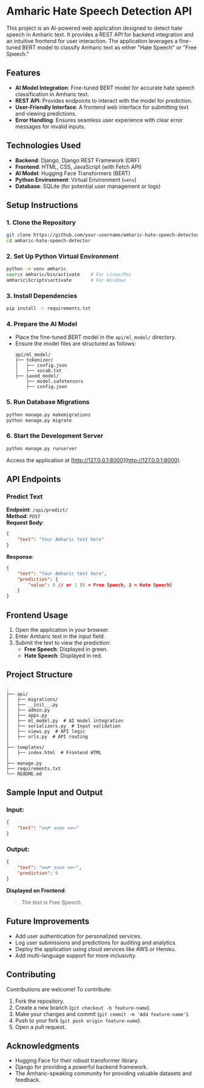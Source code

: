 # **Amharic Hate Speech Detection API**

This project is an AI-powered web application designed to detect hate speech in Amharic text. It provides a REST API for backend integration and an intuitive frontend for user interaction. The application leverages a fine-tuned BERT model to classify Amharic text as either "Hate Speech" or "Free Speech."


## **Features**

- **AI Model Integration**: Fine-tuned BERT model for accurate hate speech classification in Amharic text.
- **REST API**: Provides endpoints to interact with the model for prediction.
- **User-Friendly Interface**: A frontend web interface for submitting text and viewing predictions.
- **Error Handling**: Ensures seamless user experience with clear error messages for invalid inputs.


## **Technologies Used**

- **Backend**: Django, Django REST Framework (DRF)
- **Frontend**: HTML, CSS, JavaScript (with Fetch API)
- **AI Model**: Hugging Face Transformers (BERT)
- **Python Environment**: Virtual Environment (`venv`)
- **Database**: SQLite (for potential user management or logs)


## **Setup Instructions**

### **1. Clone the Repository**
```bash
git clone https://github.com/your-username/amharic-hate-speech-detector.git
cd amharic-hate-speech-detector
```

### **2. Set Up Python Virtual Environment**
```bash
python -m venv amharic
source amharic/bin/activate    # For Linux/Mac
amharic\Scripts\activate       # For Windows
```

### **3. Install Dependencies**
```bash
pip install -r requirements.txt
```

### **4. Prepare the AI Model**
- Place the fine-tuned BERT model in the `api/ml_model/` directory.
- Ensure the model files are structured as follows:
  ```
  api/ml_model/
  ├── tokenizer/
  │   ├── config.json
  │   ├── vocab.txt
  ├── saved_model/
      ├── model.safetensors
      ├── config.json
  ```

### **5. Run Database Migrations**
```bash
python manage.py makemigrations
python manage.py migrate
```

### **6. Start the Development Server**
```bash
python manage.py runserver
```

Access the application at [http://127.0.0.1:8000](http://127.0.0.1:8000).


## **API Endpoints**

### **Predict Text**
**Endpoint**: `/api/predict/`  
**Method**: `POST`  
**Request Body**:  
```json
{
    "text": "Your Amharic text here"
}
```
**Response**:  
```json
{
    "text": "Your Amharic text here",
    "prediction": {
        "value": 0 // or 1 (0 = Free Speech, 1 = Hate Speech)
    }
}
```


## **Frontend Usage**

1. Open the application in your browser.
2. Enter Amharic text in the input field.
3. Submit the text to view the prediction:
   - **Free Speech**: Displayed in green.
   - **Hate Speech**: Displayed in red.


## **Project Structure**

```
.
├── api/
│   ├── migrations/
│   ├── __init__.py
│   ├── admin.py
│   ├── apps.py
│   ├── ml_model.py  # AI model integration
│   ├── serializers.py  # Input validation
│   ├── views.py  # API logic
│   ├── urls.py  # API routing
│
├── templates/
│   ├── index.html  # Frontend HTML
│
├── manage.py
├── requirements.txt
└── README.md
```


## **Sample Input and Output**

### **Input**:
```json
{
    "text": "ሰላም እንዴት ንው።"
}
```

### **Output**:
```json
{
    "text": "ሰላም እንዴት ንው።",
    "prediction": 0
}
```
**Displayed on Frontend**:  
> *The text is Free Speech.*


## **Future Improvements**

- Add user authentication for personalized services.
- Log user submissions and predictions for auditing and analytics.
- Deploy the application using cloud services like AWS or Heroku.
- Add multi-language support for more inclusivity.


## **Contributing**

Contributions are welcome! To contribute:
1. Fork the repository.
2. Create a new branch (`git checkout -b feature-name`).
3. Make your changes and commit (`git commit -m 'Add feature-name'`).
4. Push to your fork (`git push origin feature-name`).
5. Open a pull request.


## **Acknowledgments**

- Hugging Face for their robust transformer library.
- Django for providing a powerful backend framework.
- The Amharic-speaking community for providing valuable datasets and feedback.

